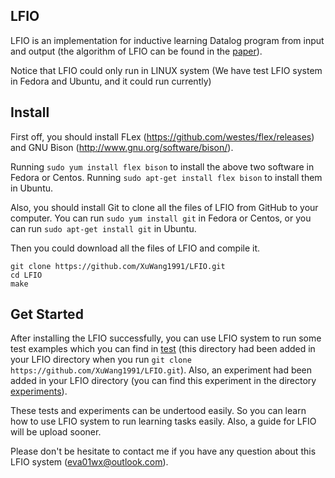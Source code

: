 ## LFIO
LFIO is an implementation for inductive learning Datalog program from input and output (the algorithm of LFIO can be found in the [paper](http://ilp16.doc.ic.ac.uk/program/presentation_pdfs/5)).

Notice that LFIO could only run in LINUX system (We have test LFIO system in Fedora and Ubuntu, and it could run currently)

## Install
First off, you should install FLex (https://github.com/westes/flex/releases) and GNU Bison (http://www.gnu.org/software/bison/).
 
Running ```sudo yum install flex bison``` to install the above two software in Fedora or Centos. Running ```sudo apt-get install flex bison``` to install them in Ubuntu.

Also, you should install Git to clone all the files of LFIO from GitHub to your computer. You can run ```sudo yum install git``` in Fedora or Centos, or you can run ```sudo apt-get install git``` in Ubuntu. 

Then you could download all the files of LFIO and compile it.

```
git clone https://github.com/XuWang1991/LFIO.git
cd LFIO
make
```

## Get Started

After installing the LFIO successfully, you can use LFIO system to run some test examples which you can find in [test](https://github.com/XuWang1991/LFIO/tree/master/test) (this directory had been added in your LFIO directory when you run ```git clone https://github.com/XuWang1991/LFIO.git```). Also, an experiment had been added in your LFIO directory (you can find this experiment in the directory [experiments](https://github.com/XuWang1991/LFIO/tree/master/experiments)).

These tests and experiments can be undertood easily. So you can learn how to use LFIO system to run learning tasks easily. Also, a guide for LFIO will be upload sooner.

Please don't be hesitate to contact me if you have any question about this LFIO system ([eva01wx@outlook.com](mailto:eva01wx@outlook.com)).
